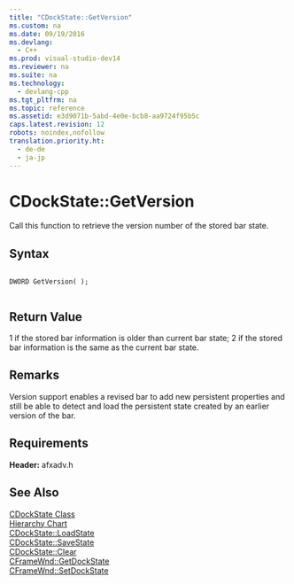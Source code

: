 ```yaml
---
title: "CDockState::GetVersion"
ms.custom: na
ms.date: 09/19/2016
ms.devlang: 
  - C++
ms.prod: visual-studio-dev14
ms.reviewer: na
ms.suite: na
ms.technology: 
  - devlang-cpp
ms.tgt_pltfrm: na
ms.topic: reference
ms.assetid: e3d9071b-5abd-4e0e-bcb8-aa9724f95b5c
caps.latest.revision: 12
robots: noindex,nofollow
translation.priority.ht: 
  - de-de
  - ja-jp
---
```

# CDockState::GetVersion
Call this function to retrieve the version number of the stored bar state.  
  
## Syntax  
  
```  
  
DWORD GetVersion( );  
  
```  
  
## Return Value  
 1 if the stored bar information is older than current bar state; 2 if the stored bar information is the same as the current bar state.  
  
## Remarks  
 Version support enables a revised bar to add new persistent properties and still be able to detect and load the persistent state created by an earlier version of the bar.  
  
## Requirements  
 **Header:** afxadv.h  
  
## See Also  
 [CDockState Class](../vs140/CDockState-Class.md)   
 [Hierarchy Chart](../vs140/Hierarchy-Chart.md)   
 [CDockState::LoadState](../vs140/CDockState--LoadState.md)   
 [CDockState::SaveState](../vs140/CDockState--SaveState.md)   
 [CDockState::Clear](../vs140/CDockState--Clear.md)   
 [CFrameWnd::GetDockState](../vs140/CFrameWnd--GetDockState.md)   
 [CFrameWnd::SetDockState](../vs140/CFrameWnd--SetDockState.md)